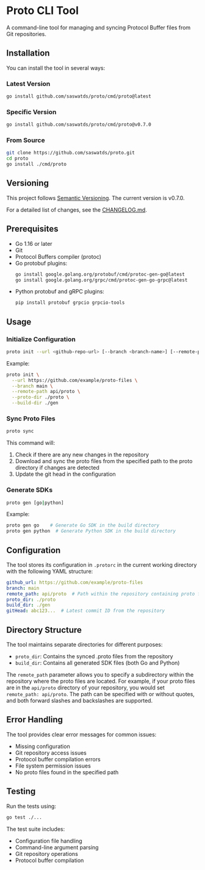 # Proto CLI Tool

A command-line tool for managing and syncing Protocol Buffer files from Git repositories.

## Installation

You can install the tool in several ways:

### Latest Version
```bash
go install github.com/saswatds/proto/cmd/proto@latest
```

### Specific Version
```bash
go install github.com/saswatds/proto/cmd/proto@v0.7.0
```

### From Source
```bash
git clone https://github.com/saswatds/proto.git
cd proto
go install ./cmd/proto
```

## Versioning

This project follows [Semantic Versioning](https://semver.org/). The current version is v0.7.0.

For a detailed list of changes, see the [CHANGELOG.md](CHANGELOG.md).

## Prerequisites

- Go 1.16 or later
- Git
- Protocol Buffers compiler (protoc)
- Go protobuf plugins:
  ```bash
  go install google.golang.org/protobuf/cmd/protoc-gen-go@latest
  go install google.golang.org/grpc/cmd/protoc-gen-go-grpc@latest
  ```
- Python protobuf and gRPC plugins:
  ```bash
  pip install protobuf grpcio grpcio-tools
  ```

## Usage

### Initialize Configuration

```bash
proto init --url <github-repo-url> [--branch <branch-name>] [--remote-path <path>] [--proto-dir <proto-dir>] [--build-dir <build-dir>]
```

Example:
```bash
proto init \
  --url https://github.com/example/proto-files \
  --branch main \
  --remote-path api/proto \
  --proto-dir ./proto \
  --build-dir ./gen
```

### Sync Proto Files

```bash
proto sync
```

This command will:
1. Check if there are any new changes in the repository
2. Download and sync the proto files from the specified path to the proto directory if changes are detected
3. Update the git head in the configuration

### Generate SDKs

```bash
proto gen [go|python]
```

Example:
```bash
proto gen go    # Generate Go SDK in the build directory
proto gen python  # Generate Python SDK in the build directory
```

## Configuration

The tool stores its configuration in `.protorc` in the current working directory with the following YAML structure:

```yaml
github_url: https://github.com/example/proto-files
branch: main
remote_path: api/proto  # Path within the repository containing proto files (quotes optional)
proto_dir: ./proto
build_dir: ./gen
gitHead: abc123...  # Latest commit ID from the repository
```

## Directory Structure

The tool maintains separate directories for different purposes:
- `proto_dir`: Contains the synced .proto files from the repository
- `build_dir`: Contains all generated SDK files (both Go and Python)

The `remote_path` parameter allows you to specify a subdirectory within the repository where the proto files are located. For example, if your proto files are in the `api/proto` directory of your repository, you would set `remote_path: api/proto`. The path can be specified with or without quotes, and both forward slashes and backslashes are supported.

## Error Handling

The tool provides clear error messages for common issues:
- Missing configuration
- Git repository access issues
- Protocol buffer compilation errors
- File system permission issues
- No proto files found in the specified path

## Testing

Run the tests using:

```bash
go test ./...
```

The test suite includes:
- Configuration file handling
- Command-line argument parsing
- Git repository operations
- Protocol buffer compilation